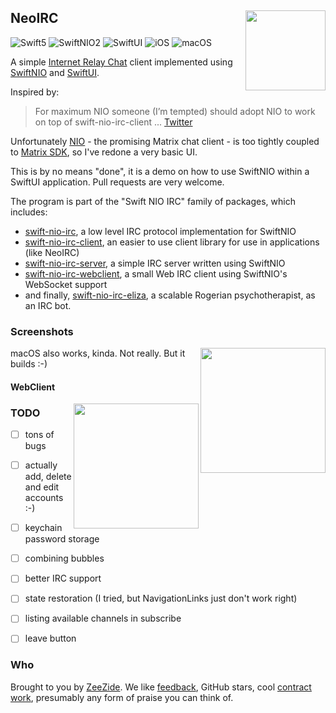 <h2>
  NeoIRC
  <img src="http://zeezide.com/img/NeoIRC.svg"
       align="right" width="128" height="128" />
</h2>

![Swift5](https://img.shields.io/badge/swift-5-blue.svg)
![SwiftNIO2](https://img.shields.io/badge/swiftnio-2-blue.svg)
![SwiftUI](https://img.shields.io/badge/fwk-swiftui-purple.svg)
![iOS](https://img.shields.io/badge/os-iOS-green.svg?style=flat)
![macOS](https://img.shields.io/badge/os-macOS-green.svg?style=flat)

A simple [Internet Relay Chat](https://en.wikipedia.org/wiki/Internet_Relay_Chat)
client implemented using
[SwiftNIO](https://github.com/apple/swift-nio)
and
[SwiftUI](https://developer.apple.com/xcode/swiftui/).

Inspired by:

> For maximum NIO someone (I’m tempted) should adopt NIO to work on top of
> swift-nio-irc-client ... [Twitter](https://twitter.com/helje5/status/1262849721858772993?ref_src=twsrc%5Etfw)

Unfortunately [NIO](https://nio.chat) - the promising Matrix chat client -
is too tightly coupled to [Matrix SDK](https://www.matrix.org),
so I've redone a very basic UI.

This is by no means "done", it is a demo on how to use SwiftNIO within a SwiftUI
application.
Pull requests are very welcome.

The program is part of the "Swift NIO IRC" family of packages, which includes:

- [swift-nio-irc](https://github.com/SwiftNIOExtras/swift-nio-irc), 
  a low level IRC protocol implementation for SwiftNIO
- [swift-nio-irc-client](https://github.com/NozeIO/swift-nio-irc-client),
  an easier to use client library for use in applications (like NeoIRC)
- [swift-nio-irc-server](https://github.com/NozeIO/swift-nio-irc-server),
  a simple IRC server written using SwiftNIO
- [swift-nio-irc-webclient](https://github.com/NozeIO/swift-nio-irc-webclient),
  a small Web IRC client using SwiftNIO's WebSocket support
- and finally, [swift-nio-irc-eliza](https://github.com/NozeIO/swift-nio-irc-eliza),
  a scalable Rogerian psychotherapist, as an IRC bot.


### Screenshots

<center><img src="https://zeezide.de/img/NeoIRC-screenshot-1.png"
     align="right" width="200"/></center>

macOS also works, kinda. Not really. But it builds :-)

#### WebClient

<center><img src="https://zeezide.de/img/irc-eliza-720x781.png"
     align="right" width="200"/></center>


### TODO

- [ ] tons of bugs
- [ ] actually add, delete and edit accounts :-)
- [ ] keychain password storage
- [ ] combining bubbles
- [ ] better IRC support
- [ ] state restoration (I tried, but NavigationLinks just don't work right)
- [ ] listing available channels in subscribe
- [ ] leave button


### Who

Brought to you by
[ZeeZide](http://zeezide.de).
We like
[feedback](https://twitter.com/ar_institute),
GitHub stars,
cool [contract work](http://zeezide.com/en/services/services.html),
presumably any form of praise you can think of.
